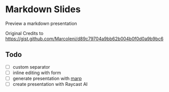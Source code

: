# Markdown Slides

Preview a markdown presentation

Original Credits to https://gist.github.com/MarcoIeni/d89c79704a9bb62b004b0f0d0a9b9bc6


## Todo

- [ ] custom separator
- [ ] inline editing with form
- [ ] generate presentation with [marp](https://marpit.marp.app/?id=how-to-use)
- [ ] create presentation with Raycast AI
